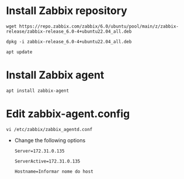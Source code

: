   # **Install Zabbix repository**
  
    wget https://repo.zabbix.com/zabbix/6.0/ubuntu/pool/main/z/zabbix-release/zabbix-release_6.0-4+ubuntu22.04_all.deb

    dpkg -i zabbix-release_6.0-4+ubuntu22.04_all.deb

    apt update
    
# **Install Zabbix agent**

    apt install zabbix-agent
    
# **Edit zabbix-agent.config**

    vi /etc/zabbix/zabbix_agentd.conf
    
  - Change the following options
      
      `Server=172.31.0.135`
      
      `ServerActive=172.31.0.135`
      
      `Hostname=Informar nome do host`
